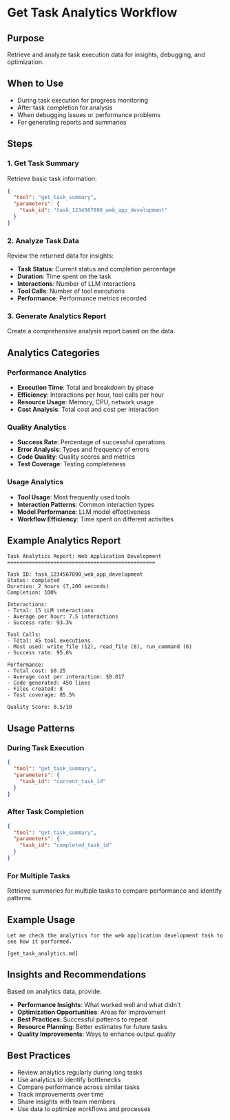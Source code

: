 # Get Task Analytics Workflow

## Purpose
Retrieve and analyze task execution data for insights, debugging, and optimization.

## When to Use
- During task execution for progress monitoring
- After task completion for analysis
- When debugging issues or performance problems
- For generating reports and summaries

## Steps

### 1. Get Task Summary
Retrieve basic task information:
```json
{
  "tool": "get_task_summary",
  "parameters": {
    "task_id": "task_1234567890_web_app_development"
  }
}
```

### 2. Analyze Task Data
Review the returned data for insights:
- **Task Status**: Current status and completion percentage
- **Duration**: Time spent on the task
- **Interactions**: Number of LLM interactions
- **Tool Calls**: Number of tool executions
- **Performance**: Performance metrics recorded

### 3. Generate Analytics Report
Create a comprehensive analysis report based on the data.

## Analytics Categories

### Performance Analytics
- **Execution Time**: Total and breakdown by phase
- **Efficiency**: Interactions per hour, tool calls per hour
- **Resource Usage**: Memory, CPU, network usage
- **Cost Analysis**: Total cost and cost per interaction

### Quality Analytics
- **Success Rate**: Percentage of successful operations
- **Error Analysis**: Types and frequency of errors
- **Code Quality**: Quality scores and metrics
- **Test Coverage**: Testing completeness

### Usage Analytics
- **Tool Usage**: Most frequently used tools
- **Interaction Patterns**: Common interaction types
- **Model Performance**: LLM model effectiveness
- **Workflow Efficiency**: Time spent on different activities

## Example Analytics Report
```
Task Analytics Report: Web Application Development
================================================

Task ID: task_1234567890_web_app_development
Status: completed
Duration: 2 hours (7,200 seconds)
Completion: 100%

Interactions:
- Total: 15 LLM interactions
- Average per hour: 7.5 interactions
- Success rate: 93.3%

Tool Calls:
- Total: 45 tool executions
- Most used: write_file (12), read_file (8), run_command (6)
- Success rate: 95.6%

Performance:
- Total cost: $0.25
- Average cost per interaction: $0.017
- Code generated: 450 lines
- Files created: 8
- Test coverage: 85.5%

Quality Score: 8.5/10
```

## Usage Patterns

### During Task Execution
```json
{
  "tool": "get_task_summary",
  "parameters": {
    "task_id": "current_task_id"
  }
}
```

### After Task Completion
```json
{
  "tool": "get_task_summary",
  "parameters": {
    "task_id": "completed_task_id"
  }
}
```

### For Multiple Tasks
Retrieve summaries for multiple tasks to compare performance and identify patterns.

## Example Usage
```
Let me check the analytics for the web application development task to see how it performed.

[get_task_analytics.md]
```

## Insights and Recommendations
Based on analytics data, provide:
- **Performance Insights**: What worked well and what didn't
- **Optimization Opportunities**: Areas for improvement
- **Best Practices**: Successful patterns to repeat
- **Resource Planning**: Better estimates for future tasks
- **Quality Improvements**: Ways to enhance output quality

## Best Practices
- Review analytics regularly during long tasks
- Use analytics to identify bottlenecks
- Compare performance across similar tasks
- Track improvements over time
- Share insights with team members
- Use data to optimize workflows and processes